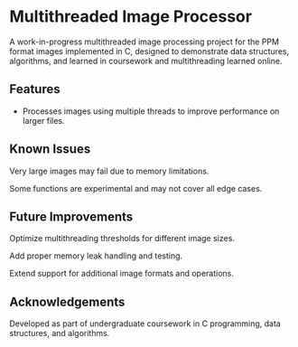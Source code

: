 # Multithreaded Image Processor

A work-in-progress multithreaded image processing project for the PPM format images implemented in C, designed to demonstrate data structures, algorithms, and learned in coursework and multithreading learned online.

## Features
- Processes images using multiple threads to improve performance on larger files.

## Known Issues
Very large images may fail due to memory limitations.

Some functions are experimental and may not cover all edge cases.

## Future Improvements

Optimize multithreading thresholds for different image sizes.

Add proper memory leak handling and testing.

Extend support for additional image formats and operations.

## Acknowledgements
Developed as part of undergraduate coursework in C programming, data structures, and algorithms.
